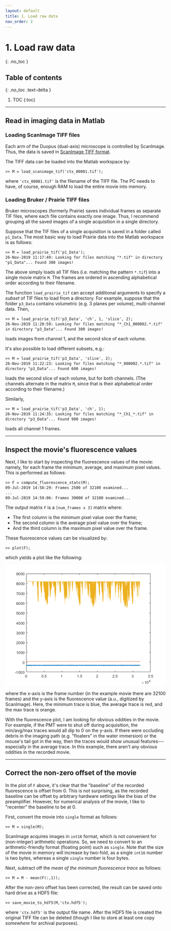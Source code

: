 ```yaml
---
layout: default
title: 1. Load raw data
nav_order: 2
---
```


# 1. Load raw data
{: .no_toc }

## Table of contents
{: .no_toc .text-delta }

1. TOC
{:toc}

---

## Read in imaging data in Matlab

### Loading ScanImage TIFF files

Each arm of the Duopus (dual-axis) microscope is controlled by ScanImage. Thus, the data is saved in [ScanImage TIFF format](http://scanimage.vidriotechnologies.com/display/SI2019/Output+Files).

The TIFF data can be loaded into the Matlab workspace by:
```
>> M = load_scanimage_tif('ctx_00001.tif');
```
where `'ctx_00001.tif'` is the filename of the TIFF file. The PC needs to have, of course, enough RAM to load the entire movie into memory.

### Loading Bruker / Prairie TIFF files

Bruker microscopes (formerly Prairie) saves individual frames as separate TIF files, where each file contains exactly one image. Thus, I recommend grouping all the saved images of a single acquisition in a single directory.

Suppose that the TIF files of a single acquisition is saved in a folder called `p1_Data`. The most basic way to load Prairie data into the Matlab workspace is as follows:
```
>> M = load_prairie_tif('p1_Data');
26-Nov-2019 11:17:49: Looking for files matching "*.tif" in directory "p1_Data"... Found 300 images!
```
The above simply loads all TIF files (i.e. matching the pattern `*.tif`) into a single movie matrix `M`. The frames are ordered in ascending alphabetical order according to their filename.

The function `load_prairie_tif` can accept additional arguments to specify a _subset_ of TIF files to load from a directory. For example, suppose that the folder `p3_Data` contains volumetric (e.g. 3 planes per volume), multi-channel data. Then,
```
>> M = load_prairie_tif('p3_Data', 'ch', 1, 'slice', 2);
26-Nov-2019 11:20:59: Looking for files matching "*_Ch1_000002.*.tif" in directory "p3_Data"... Found 300 images!
```
loads images from channel 1, and the second slice of each volume.

It's also possible to load different subsets, e.g.:
```
>> M = load_prairie_tif('p3_Data', 'slice', 2);
26-Nov-2019 11:22:23: Looking for files matching "*_000002.*.tif" in directory "p3_Data"... Found 600 images!
```
loads the second slice of each volume, but for both channels. (The channels alternate in the matrix `M`, since that is their alphabetical order according to their filename.)

Similarly,
```
>> M = load_prairie_tif('p3_Data', 'ch', 1);
26-Nov-2019 11:24:35: Looking for files matching "*_Ch1_*.tif" in directory "p3_Data"... Found 900 images!
```
loads all channel 1 frames.

---

## Inspect the movie's fluorescence values

Next, I like to start by inspecting the fluorescence values of the movie: namely, for each frame the minimum, average, and maximum pixel values. This is performed as follows:
```
>> F = compute_fluorescence_stats(M);
09-Jul-2019 14:58:29: Frames 2500 of 32100 examined...
...
09-Jul-2019 14:59:06: Frames 30000 of 32100 examined...
```
The output matrix `F` is a `[num_frames x 3]` matrix where:

- The first column is the minimum pixel value over the frame;
- The second column is the average pixel value over the frame;
- And the third column is the maximum pixel value over the frame.

These fluorescence values can be visualized by:
```
>> plot(F);
```
which yields a plot like the following:

![Plot of the min/avg/max fluorescence](fluorescence_plot.png)

where the x-axis is the frame number (in the example movie there are 32100 frames) and the y-axis is the fluorescence value (a.u., digitized by ScanImage). Here, the minimum trace is blue, the average trace is red, and the max trace is orange.

With the fluorescence plot, I am looking for obvious oddities in the movie. For example, if the PMT were to shut off during acquisition, the min/avg/max traces would all dip to 0 on the y-axis. If there were occluding debris in the imaging path (e.g. "floaters" in the water immersion) or the mouse's tail got in the way, then the traces would show unusual features---especially in the average trace. In this example, there aren't any obvious oddities in the recorded movie.

---

## Correct the non-zero offset of the movie

In the plot of `F` above, it's clear that the "baseline" of the recorded fluorescence is offset from 0. This is not surprising, as the recorded baseline can be offset by arbitrary hardware settings like the bias of the preamplifier. However, for numerical analysis of the movie, I like to "recenter" the baseline to be at 0.

First, convert the movie into `single` format as follows:
```
>> M = single(M);
```

ScanImage acquires images in `int16` format, which is not convenient for (non-integer) arithmetic operations. So, we need to convert to an arithmetic-friendly format (floating point) such as `single`. Note that the size of the movie in memory will increase by two-fold, as a single `int16` number is two bytes, whereas a single `single` number is four bytes.

Next, subtract off the _mean of the minimum fluorescence trace_ as follows:
```
>> M = M - mean(F(:,1));
```

After the non-zero offset has been corrected, the result can be saved onto hard drive as a HDF5 file:
```
>> save_movie_to_hdf5(M,'ctx.hdf5');
```
where `'ctx.hdf5'` is the output file name. After the HDF5 file is created the original TIFF file can be deleted (though I like to store at least one copy _somewhere_ for archival purposes).
